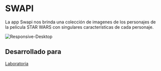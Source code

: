 # SWAPI
 La app Swapi nos brinda una colección de imagenes de los personajes de la pelicula STAR WARS con singulares características de cada personaje.

<!-- ## Como recurso usamos el api de SWAPI

##### Herramientas tecnológicas: html-5, bootstrap-4, css-3, js y fetch(api de html-5). -->

<!-- * Página en versión desktop con las imágenes -->
<!-- ![Responsive-Desktop](public/assets/docs/swapi1.png) -->

<!-- * Ventana emergente con información anecdótica de los personajes
 -->
![Responsive-Desktop](https://user-images.githubusercontent.com/29168733/38451528-18720276-39f7-11e8-9b0f-ace86a2eaa4a.png)

## Desarrollado para 
[Laboratoria](http://laboratoria.la)





